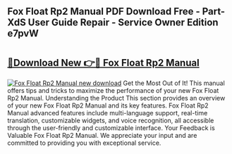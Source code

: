 ## Fox Float Rp2 Manual PDF Download Free - Part-XdS User Guide Repair - Service Owner Edition e7pvW

# <h2><a href="http://cf15906.oget.top/?id=Fox+Float+Rp2+Manual">🔗Download New 👉🔴 Fox Float Rp2 Manual</a></h2>

[![Fox Float Rp2 Manual new download](https://i.imgur.com/5g1atiW.png)](http://cf15906.oget.top/?id=Fox+Float+Rp2+Manual)
Get the Most Out of It! This manual offers tips and tricks to maximize the performance of your new Fox Float Rp2 Manual. Understanding the Product This section provides an overview of your new Fox Float Rp2 Manual and its key features. Fox Float Rp2 Manual advanced features include multi-language support, real-time translation, customizable widgets, and voice recognition, all accessible through the user-friendly and customizable interface. Your Feedback is Valuable Fox Float Rp2 Manual. We appreciate your input and are committed to providing you with exceptional service.
